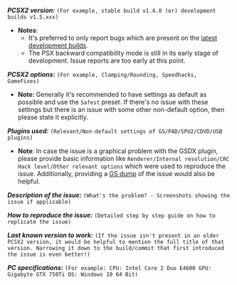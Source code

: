 ***PCSX2 version:***
``(For example, stable build v1.4.0 (or) development builds v1.5.xxx)``

- **Notes**:
  - It's preferred to only report bugs which are present on the [latest development builds](https://pcsx2.net/download/development.html).
  - The PSX backward compatibility mode is still in its early stage of development. Issue reports are too early at this point.

***PCSX2 options:***
``(For example, Clamping/Rounding, Speedhacks, GameFixes)``

- **Note**: Generally it's recommended to have settings as default as possible and use the ``Safest`` preset. If there's no issue with these settings but there is an issue with some other non-default option, then please state it explicitly.


***Plugins used:***
``(Relevant/Non-default settings of GS/PAD/SPU2/CDVD/USB plugins)``

- **Note**: In case the issue is a graphical problem with the GSDX plugin, please provide basic information like ``Renderer/Internal resolution/CRC Hack level/Other relevant options`` which were used to reproduce the issue. Additionally, providing a [GS dump](https://forums.pcsx2.net/Thread-How-to-create-a-proper-GS-dump) of the issue would also be helpful.

***Description of the issue:***
``(What's the problem? - Screenshots showing the issue if applicable)``


***How to reproduce the issue:***
``(Detailed step by step guide on how to replicate the issue)``


***Last known version to work:***
``(If the issue isn't present in an older PCSX2 version, it would be helpful to mention the full title of that version. Narrowing it down to the build/commit that first introduced the issue is even better!)``


***PC specifications:***
``(For example: CPU: Intel Core 2 Duo E4600 GPU: Gigabyte GTX 750Ti OS: Windows 10 64 Bit)``
